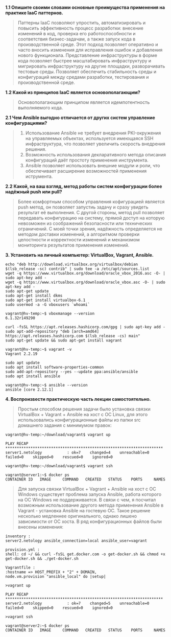 **1.1 Опишите своими словами основные преимущества применения на практике IaaC паттернов.**  
> Паттерны IaaC позволяют упростить, автоматизировать и повысить эффективность процесс разработки: внесение изменений в 
> код, проверка его работоспособности и соответствия бизнес-задачам, а также запуск кода в производственной среде. 
> Этот подход позволяет оперативно и часто вносить изменения для исправления ошибок и добавления нового функционала. 
> Представление инфраструктуры в форме кода позволяет быстрее масштабировать инфраструктуру и мигрировать инфраструктуру 
> на другие площадки, разворачивать тестовые среды. Позволяет обеспечить стабильность среды и конфигураций между средами 
> разработки, тестирования и производственной среде.  

**1.2 Какой из принципов IaaC является основополагающим?**  
> Основополагающим принципом является идемпотентность выполняемого кода.  

**2.1 Чем Ansible выгодно отличается от других систем управление конфигурациями?**  
> 1. Использование Ansible не требует внедрения PKI-окружения на управляемых объектах, используется имеющаяся SSH инфраструктура, что позволяет увеличить скорость внедрения решения.
> 2. Возможность использования декларативного метода описания конфигураций даёт простоту применения инструмента.
> 3. Ansible позволяет использовать внешние модули и роли, что обеспечивает расширение возможностей применения иструмента.  

**2.2 Какой, на ваш взгляд, метод работы систем конфигурации более надёжный push или pull?**  
> Более комфортным способом управления кофигурацией является push метод, он позволяет запустиь задачу и сразу увидеть 
> результат её выполнения. С другой стороны, метод pull позволяет передавать конфигурацию на систему, прямой доступ на 
> которую невозможен из соображений безопасности или технических ограничений. С моей точки зрения, надёжность определяется 
> не методом доставки изменений, а алгоритмом проверки целостности и корректности изменений и механизмом мониторинга 
> результатов применения изменений.  

**3. Установить на личный компьютер: VirtualBox, Vagrant, Ansible.**  
```commandline
echo "deb http://download.virtualbox.org/virtualbox/debian $(lsb_release -sc) contrib" | sudo tee -a /etc/apt/sources.list
wget -q https://www.virtualbox.org/download/oracle_vbox_2016.asc -O- | sudo apt-key add -
wget -q https://www.virtualbox.org/download/oracle_vbox.asc -O- | sudo apt-key add -
sudo apt-get update
sudo apt-get install dkms
sudo apt-get install virtualbox-6.1
sudo usermod -a -G vboxusers `whoami`

vagrant@hv-temp:~$ vboxmanage --version
6.1.32r149290

curl -fsSL https://apt.releases.hashicorp.com/gpg | sudo apt-key add -
sudo apt-add-repository "deb [arch=amd64] https://apt.releases.hashicorp.com $(lsb_release -cs) main"
sudo apt-get update && sudo apt-get install vagrant

vagrant@hv-temp:~$ vagrant -v
Vagrant 2.2.19

sudo apt update
sudo apt install software-properties-common
sudo add-apt-repository --yes --update ppa:ansible/ansible
sudo apt install ansible

vagrant@hv-temp:~$ ansible --version
ansible [core 2.12.1]
```

**4. Воспроизвести практическую часть лекции самостоятельно.**  
> Простым способом решения задачи было установка связки VirtualBox + Vagrant + Ansible на хост с ОС Linux, для этого использовались 
> конфигурационные файлы из папки src домашнего задания с минимумом правок:
```commandline
vagrant@hv-temp:~/download/vagrant$ vagrant up

PLAY RECAP *********************************************************************
server1.netology           : ok=7    changed=4    unreachable=0    failed=0    skipped=0    rescued=0    ignored=0

vagrant@hv-temp:~/download/vagrant$ vagrant ssh

vagrant@server1:~$ docker ps
CONTAINER ID   IMAGE     COMMAND   CREATED   STATUS    PORTS     NAMES
```
> Для запуска связки VirtualBox + Vagrant + Ansible на хост с ОС Windows существует проблема запуска Ansible, работа которого на 
> ОС Windows не поддерживается. В связи с чем, я посчитал возможным использование другого метода применения Ansible в Vagrant - 
> установка Ansible на гостевую ОС. Такое решение несколько медленнее оригинального, однако лишено зависимости от ОС хоста. 
> В ряд конфигурационных файлов были внесены изменения:  
```commandline
inventory :
server2.netology ansible_connection=local ansible_user=vagrant

provision.yml :
shell: cd ~/ && curl -fsSL get.docker.com -o get-docker.sh && chmod +x get-docker.sh && ./get-docker.sh

Vagrantfile :
:hostname => HOST_PREFIX + "2" + DOMAIN,
node.vm.provision "ansible_local" do |setup|
```
```commandline
>vagrant up

PLAY RECAP *********************************************************************
server2.netology           : ok=7    changed=5    unreachable=0    failed=0    skipped=0    rescued=0    ignored=0

>vagrant ssh

vagrant@server2:~$ docker ps
CONTAINER ID   IMAGE     COMMAND   CREATED   STATUS    PORTS     NAMES
```